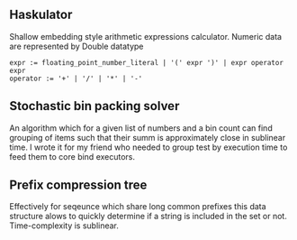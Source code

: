 ## Haskulator
Shallow embedding style arithmetic expressions calculator. Numeric data are represented by Double datatype
```
expr := floating_point_number_literal | '(' expr ')' | expr operator expr
operator := '+' | '/' | '*' | '-'
```


## Stochastic bin packing solver
An algorithm which for a given list of numbers and a bin count can
find grouping of items such that their summ is approximately close in sublinear time.
I wrote it for my friend who needed to group test by execution time to feed them to
core bind executors.

## Prefix compression tree
Effectively for seqeunce which share long common prefixes this data structure alows
to quickly determine if a string is included in the set or not. Time-complexity is sublinear.
